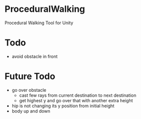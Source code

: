 # ProceduralWalking
Procedural Walking Tool for Unity

# Todo
- avoid obstacle in front

# Future Todo
- go over obstacle
    - cast few rays from current destination to next destination
    - get highest y and go over that with another extra height
- hip is not changing its y position from initial height
- body up and down